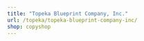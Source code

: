 ```yaml
---
title: "Topeka Blueprint Company, Inc."
url: /topeka/topeka-blueprint-company-inc/
shop: copyshop
---
```

